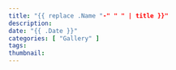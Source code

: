 ```yaml
---
title: "{{ replace .Name "-" " " | title }}"
description: 
date: "{{ .Date }}"
categories: [ "Gallery" ]
tags:
thumbnail: 
---
```

